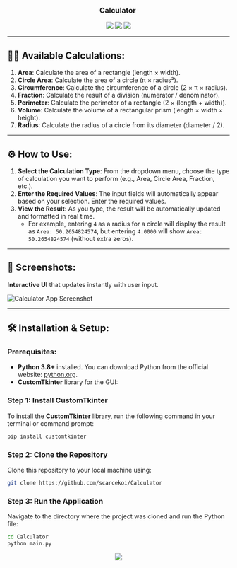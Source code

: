 <h3 align="center">
	Calculator
	<img src="https://raw.githubusercontent.com/catppuccin/catppuccin/main/assets/misc/transparent.png" height="30" width="0px"/>
</h3>

<p align="center">
	<a href="https://github.com/scarcekoi/Calculator/stargazers"><img src="https://img.shields.io/github/stars/scarcekoi/Calculator?colorA=363a4f&colorB=b7bdf8&style=for-the-badge"></a>
	<a href="https://github.com/scarcekoi/Calculator/issues"><img src="https://img.shields.io/github/issues/scarcekoi/Calculator?colorA=363a4f&colorB=f5a97f&style=for-the-badge"></a>
	<a href="https://github.com/scarcekoi/Calculator/contributors"><img src="https://img.shields.io/github/contributors/scarcekoi/Calculator?colorA=363a4f&colorB=a6da95&style=for-the-badge"></a>
</p>

---

## 🧑‍💻 **Available Calculations**:
1. **Area**: Calculate the area of a rectangle (length × width).
2. **Circle Area**: Calculate the area of a circle (π × radius²).
3. **Circumference**: Calculate the circumference of a circle (2 × π × radius).
4. **Fraction**: Calculate the result of a division (numerator / denominator).
5. **Perimeter**: Calculate the perimeter of a rectangle (2 × (length + width)).
6. **Volume**: Calculate the volume of a rectangular prism (length × width × height).
7. **Radius**: Calculate the radius of a circle from its diameter (diameter / 2).

---

## ⚙️ **How to Use**:

1. **Select the Calculation Type**: From the dropdown menu, choose the type of calculation you want to perform (e.g., Area, Circle Area, Fraction, etc.).
2. **Enter the Required Values**: The input fields will automatically appear based on your selection. Enter the required values.
3. **View the Result**: As you type, the result will be automatically updated and formatted in real time.
   - For example, entering `4` as a radius for a circle will display the result as `Area: 50.2654824574`, but entering `4.0000` will show `Area: 50.2654824574` (without extra zeros).

---

## 📸 **Screenshots**:

**Interactive UI** that updates instantly with user input.

![Calculator App Screenshot](assets/calc_scrnsht1.png)

---

## 🛠 **Installation & Setup**:

### Prerequisites:
- **Python 3.8+** installed. You can download Python from the official website: [python.org](https://www.python.org/downloads/).
- **CustomTkinter** library for the GUI:

### Step 1: Install CustomTkinter

To install the **CustomTkinter** library, run the following command in your terminal or command prompt:

```bash
pip install customtkinter
```

### Step 2: Clone the Repository

Clone this repository to your local machine using:

```bash
git clone https://github.com/scarcekoi/Calculator
```

### Step 3: Run the Application

Navigate to the directory where the project was cloned and run the Python file:

```bash
cd Calculator
python main.py
```

<p align="center">
	<a href="https://github.com/scarcekoi/Calculator/blob/main/LICENSE"><img src="https://img.shields.io/static/v1.svg?style=for-the-badge&label=License&message=MIT&logoColor=d9e0ee&colorA=363a4f&colorB=b7bdf8"/></a>
</p>
